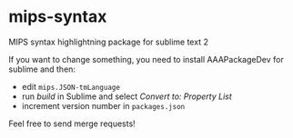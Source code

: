 mips-syntax
===========

MIPS syntax highlightning package for sublime text 2


If you want to change something, you need to install AAAPackageDev for sublime and then:

* edit `mips.JSON-tmLanguage`
* run *build* in Sublime and select *Convert to: Property List*
* increment version number in `packages.json`

Feel free to send merge requests!

